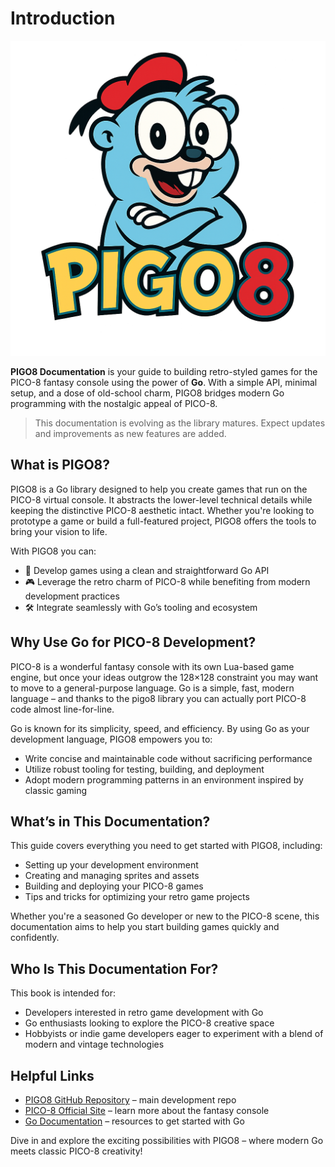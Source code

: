 # Introduction

![PIGO8 Logo](logo.png)

**PIGO8 Documentation** is your guide to building retro-styled games for the PICO-8 fantasy console using the power of **Go**.
With a simple API, minimal setup, and a dose of old-school charm, PIGO8 bridges modern Go programming with the nostalgic appeal of PICO-8.

> This documentation is evolving as the library matures. Expect updates and improvements as new features are added.

## What is PIGO8?

PIGO8 is a Go library designed to help you create games that run on the PICO-8 virtual console. It abstracts the lower-level technical details while keeping the distinctive PICO-8 aesthetic intact. Whether you're looking to prototype a game or build a full-featured project, PIGO8 offers the tools to bring your vision to life.

With PIGO8 you can:

* 🚀 Develop games using a clean and straightforward Go API
* 🎮 Leverage the retro charm of PICO-8 while benefiting from modern development practices
* 🛠 Integrate seamlessly with Go’s tooling and ecosystem

## Why Use Go for PICO-8 Development?

PICO-8 is a wonderful fantasy console with its own Lua-based game engine, but once your ideas outgrow the 128×128 constraint you may want to move to a general-purpose language.
Go is a simple, fast, modern language – and thanks to the pigo8 library you can actually port PICO-8 code almost line-for-line.

Go is known for its simplicity, speed, and efficiency. By using Go as your development language, PIGO8 empowers you to:

* Write concise and maintainable code without sacrificing performance
* Utilize robust tooling for testing, building, and deployment
* Adopt modern programming patterns in an environment inspired by classic gaming

## What’s in This Documentation?

This guide covers everything you need to get started with PIGO8, including:

* Setting up your development environment
* Creating and managing sprites and assets
* Building and deploying your PICO-8 games
* Tips and tricks for optimizing your retro game projects

Whether you're a seasoned Go developer or new to the PICO-8 scene, this documentation aims to help you start building games quickly and confidently.

## Who Is This Documentation For?

This book is intended for:

* Developers interested in retro game development with Go
* Go enthusiasts looking to explore the PICO-8 creative space
* Hobbyists or indie game developers eager to experiment with a blend of modern and vintage technologies

## Helpful Links

* [PIGO8 GitHub Repository](https://github.com/drpaneas/pigo8) – main development repo
* [PICO-8 Official Site](https://www.lexaloffle.com/pico-8.php) – learn more about the fantasy console
* [Go Documentation](https://golang.org/doc/) – resources to get started with Go

Dive in and explore the exciting possibilities with PIGO8 – where modern Go meets classic PICO-8 creativity!
